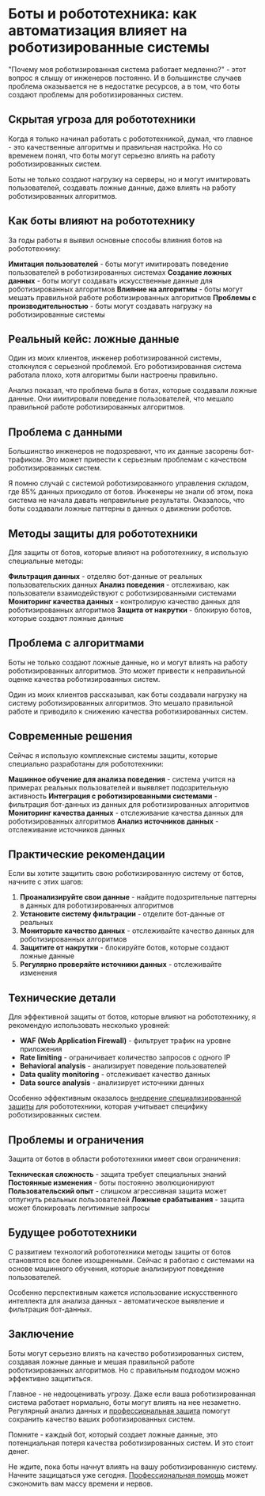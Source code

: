 ﻿# Боты и робототехника: как автоматизация влияет на роботизированные системы

"Почему моя роботизированная система работает медленно?" - этот вопрос я слышу от инженеров постоянно. И в большинстве случаев проблема оказывается не в недостатке ресурсов, а в том, что боты создают проблемы для роботизированных систем.

## Скрытая угроза для робототехники

Когда я только начинал работать с робототехникой, думал, что главное - это качественные алгоритмы и правильная настройка. Но со временем понял, что боты могут серьезно влиять на работу роботизированных систем.

Боты не только создают нагрузку на серверы, но и могут имитировать пользователей, создавать ложные данные, даже влиять на работу роботизированных алгоритмов.

## Как боты влияют на робототехнику

За годы работы я выявил основные способы влияния ботов на робототехнику:

**Имитация пользователей** - боты могут имитировать поведение пользователей в роботизированных системах
**Создание ложных данных** - боты могут создавать искусственные данные для роботизированных алгоритмов
**Влияние на алгоритмы** - боты могут мешать правильной работе роботизированных алгоритмов
**Проблемы с производительностью** - боты могут создавать нагрузку на роботизированные системы

## Реальный кейс: ложные данные

Один из моих клиентов, инженер роботизированной системы, столкнулся с серьезной проблемой. Его роботизированная система работала плохо, хотя алгоритмы были настроены правильно.

Анализ показал, что проблема была в ботах, которые создавали ложные данные. Они имитировали поведение пользователей, что мешало правильной работе роботизированных алгоритмов.

## Проблема с данными

Большинство инженеров не подозревают, что их данные засорены бот-трафиком. Это может привести к серьезным проблемам с качеством роботизированных систем.

Я помню случай с системой роботизированного управления складом, где 85% данных приходило от ботов. Инженеры не знали об этом, пока система не начала давать неправильные результаты. Оказалось, что боты создавали ложные паттерны в данных о движении роботов.

## Методы защиты для робототехники

Для защиты от ботов, которые влияют на робототехнику, я использую специальные методы:

**Фильтрация данных** - отделяю бот-данные от реальных пользовательских данных
**Анализ поведения** - отслеживаю, как пользователи взаимодействуют с роботизированными системами
**Мониторинг качества данных** - контролирую качество данных для роботизированных алгоритмов
**Защита от накрутки** - блокирую ботов, которые создают ложные данные

## Проблема с алгоритмами

Боты не только создают ложные данные, но и могут влиять на работу роботизированных алгоритмов. Это может привести к неправильной оценке качества роботизированных систем.

Один из моих клиентов рассказывал, как боты создавали нагрузку на систему роботизированных алгоритмов. Это мешало правильной работе и приводило к снижению качества роботизированных систем.

## Современные решения

Сейчас я использую комплексные системы защиты, которые специально разработаны для робототехники:

**Машинное обучение для анализа поведения** - система учится на примерах реальных пользователей и выявляет подозрительную активность
**Интеграция с роботизированными системами** - фильтрация бот-данных из данных для роботизированных алгоритмов
**Мониторинг качества данных** - отслеживание качества данных для роботизированных алгоритмов
**Анализ источников данных** - отслеживание источников данных

## Практические рекомендации

Если вы хотите защитить свою роботизированную систему от ботов, начните с этих шагов:

1. **Проанализируйте свои данные** - найдите подозрительные паттерны в данных для роботизированных алгоритмов
2. **Установите систему фильтрации** - отделите бот-данные от реальных
3. **Мониторьте качество данных** - отслеживайте качество данных для роботизированных алгоритмов
4. **Защитите от накрутки** - блокируйте ботов, которые создают ложные данные
5. **Регулярно проверяйте источники данных** - отслеживайте изменения

## Технические детали

Для эффективной защиты от ботов, которые влияют на робототехнику, я рекомендую использовать несколько уровней:

- **WAF (Web Application Firewall)** - фильтрует трафик на уровне приложения
- **Rate limiting** - ограничивает количество запросов с одного IP
- **Behavioral analysis** - анализирует поведение пользователей
- **Data quality monitoring** - отслеживает качество данных
- **Data source analysis** - анализирует источники данных

Особенно эффективным оказалось [внедрение специализированной защиты](https://progaem.com/ustanovka-antibota-usluga-po-zashhite-ot-botov-vashih-sajtov-na-razlichnyh-cms-sistemah.html) для робототехники, которая учитывает специфику роботизированных систем.

## Проблемы и ограничения

Защита от ботов в области робототехники имеет свои ограничения:

**Техническая сложность** - защита требует специальных знаний
**Постоянные изменения** - боты постоянно эволюционируют
**Пользовательский опыт** - слишком агрессивная защита может отпугнуть реальных пользователей
**Ложные срабатывания** - защита может блокировать легитимные запросы

## Будущее робототехники

С развитием технологий робототехники методы защиты от ботов становятся все более изощренными. Сейчас я работаю с системами на основе машинного обучения, которые анализируют поведение пользователей.

Особенно перспективным кажется использование искусственного интеллекта для анализа данных - автоматическое выявление и фильтрация бот-данных.

## Заключение

Боты могут серьезно влиять на качество роботизированных систем, создавая ложные данные и мешая правильной работе роботизированных алгоритмов. Но с правильным подходом можно эффективно защититься.

Главное - не недооценивать угрозу. Даже если ваша роботизированная система работает нормально, боты могут влиять на нее незаметно. Регулярный анализ данных и [профессиональная защита](https://progaem.com/ustanovka-antibota-usluga-po-zashhite-ot-botov-vashih-sajtov-na-razlichnyh-cms-sistemah.html) помогут сохранить качество ваших роботизированных систем.

Помните - каждый бот, который создает ложные данные, это потенциальная потеря качества роботизированных систем. И это стоит денег.

Не ждите, пока боты начнут влиять на вашу роботизированную систему. Начните защищаться уже сегодня. [Профессиональная помощь](https://progaem.com/ustanovka-antibota-usluga-po-zashhite-ot-botov-vashih-sajtov-na-razlichnyh-cms-sistemah.html) может сэкономить вам массу времени и нервов.
